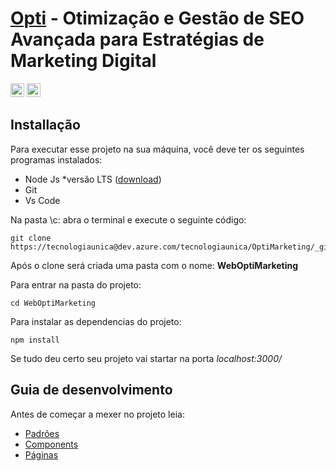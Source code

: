 # [Opti](http://web.opti.marketing/) - Otimização e Gestão de SEO Avançada para Estratégias de Marketing Digital
 
 
  <div>
   <img src="https://img.shields.io/badge/React-20232A?style=for-the-badge&logo=react&logoColor=61DAFB" alt="typescript" height=22 >
    <img src="https://img.shields.io/badge/TypeScript-007ACC?style=for-the-badge&logo=typescript&logoColor=white" alt="typescript" height=22 >
  </div> 

      
## Installação 

Para executar esse projeto na sua máquina, você deve ter os seguintes programas instalados:

  - Node Js *versão LTS ([download](http://web.opti.marketing/))
  - Git
  - Vs Code 

Na pasta \c: abra o terminal e execute o seguinte código: 

``` 
git clone https://tecnologiaunica@dev.azure.com/tecnologiaunica/OptiMarketing/_git/WebOptiMarketing 
``` 
Após o clone será criada uma pasta com o nome: **WebOptiMarketing** 

Para entrar na pasta do projeto:

``` 
cd WebOptiMarketing 
``` 

Para instalar as dependencias do projeto:

``` 
npm install 
``` 

Se tudo deu certo seu projeto vai startar na porta *localhost:3000/*

 
## Guia de desenvolvimento

Antes de começar a mexer no projeto leia:

* [Padrões](https://reactjs.org/tutorial/tutorial.html)
* [Components](https://reactjs.org/docs/hello-world.html)
* [Páginas](https://reactjs.org/docs/jsx-in-depth.html)
